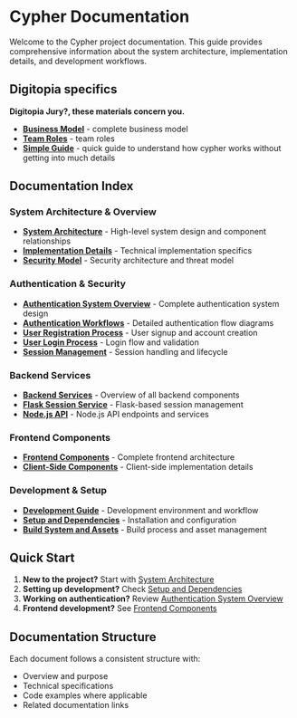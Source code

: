 # Cypher Documentation

Welcome to the Cypher project documentation. This guide provides comprehensive information about the system architecture, implementation details, and development workflows.

## Digitopia specifics

**Digitopia Jury?, these materials concern you.**

- [**Business Model**](Documentation/Business-Model.md) - complete business model
- [**Team Roles**](Documentation/Team-Roles.md) - team roles
- [**Simple Guide**](Documentation/Simple-Guide.md) - quick guide to understand how cypher works without getting into much details

## Documentation Index

### System Architecture & Overview
- [**System Architecture**](Documentation/System-Architecture.md) - High-level system design and component relationships
- [**Implementation Details**](Documentation/Implementation-Details.md) - Technical implementation specifics
- [**Security Model**](Documentation/Security-Model.md) - Security architecture and threat model

###  Authentication & Security
- [**Authentication System Overview**](Documentation/Authentication-System-Overview.md) - Complete authentication system design
- [**Authentication Workflows**](Documentation/Authentication-Workflows.md) - Detailed authentication flow diagrams
- [**User Registration Process**](Documentation/User-Registration-Process.md) - User signup and account creation
- [**User Login Process**](Documentation/User-Login-Process.md) - Login flow and validation
- [**Session Management**](Documentation/Session-Management.md) - Session handling and lifecycle

### Backend Services
- [**Backend Services**](Documentation/Backend-Services.md) - Overview of all backend components
- [**Flask Session Service**](Documentation/Flask-Session-Service.md) - Flask-based session management
- [**Node.js API**](Documentation/Node.js-API.md) - Node.js API endpoints and services

### Frontend Components
- [**Frontend Components**](Documentation/Frontend-Components.md) - Complete frontend architecture
- [**Client-Side Components**](Documentation/Client-Side-Components.md) - Client-side implementation details

### Development & Setup
- [**Development Guide**](Documentation/Development-Guide.md) - Development environment and workflow
- [**Setup and Dependencies**](Documentation/Setup-and-Dependencies.md) - Installation and configuration
- [**Build System and Assets**](Documentation/Build-System-and-Assets.md) - Build process and asset management

## Quick Start

1. **New to the project?** Start with [System Architecture](Documentation/System-Architecture.md)
2. **Setting up development?** Check [Setup and Dependencies](Documentation/Setup-and-Dependencies.md)
3. **Working on authentication?** Review [Authentication System Overview](Documentation/Authentication-System-Overview.md)
4. **Frontend development?** See [Frontend Components](Documentation/Frontend-Components.md)

## Documentation Structure

Each document follows a consistent structure with:
- Overview and purpose
- Technical specifications
- Code examples where applicable
- Related documentation links
